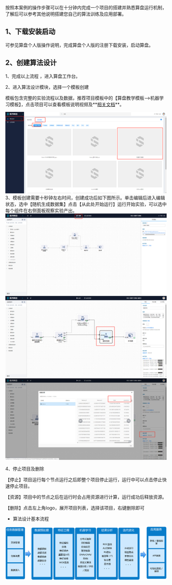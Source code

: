 按照本案例的操作步骤可以在十分钟内完成一个项目的搭建并熟悉算盘运行机制，了解后可以参考其他说明搭建您自己的算法训练及应用部署。

## 1、下载安装启动

可参见算盘个人版操作说明，完成算盘个人版的注册下载安装，启动算盘。

## 2、创建算法设计

1、完成以上流程 ，进入算盘工作台。

2、进入算法设计模块，选择一个模板创建

模板包含完整的实验流程以及数据，推荐项目模板中的【算盘教学模板—>机器学习模板】，点击项目可以查看模板说明视频及**[相关文档](https://github.com/xuelang-group/suanpan-docs/wiki/%E6%9C%BA%E5%99%A8%E5%AD%A6%E4%B9%A0Demo%E6%A8%A1%E6%9D%BF%E8%AF%B4%E6%98%8E)**。


![](./img/1568709665461-8eedd73b-dd28-4a79-87cc-b2d853d29c91.png#align=left&display=inline&height=960&originHeight=960&originWidth=1904&size=0&status=done&style=none&width=1904)<br />3、模板创建需要十秒钟左右时间，创建成功后如下图所示。单击编辑后进入编辑状态，选中【随机生成数据集】点击【从此处开始运行】运行开始实验，可以选中每个组件在右侧面板观察实验产出。<br />![](./img/1568709683073-e5142606-af25-4567-8bd0-ebf0140b5a18.png#align=left&display=inline&height=960&originHeight=960&originWidth=1904&size=0&status=done&style=none&width=1904)<br />![image.png](./img/1568887410925-40142a90-db0f-4a8d-a571-e93a11ad380b.png#align=left&display=inline&height=969&name=image.png&originHeight=969&originWidth=1920&size=187778&status=done&style=none&width=1920)<br />![image.png](./img/1568887397831-5a3edfb5-872a-4726-93f9-92c3ed7a3f10.png#align=left&display=inline&height=969&name=image.png&originHeight=969&originWidth=1920&size=218354&status=done&style=none&width=1920)

4、停止项目及删除

【停止】项目运行每个节点运行之后即整个项目停止运行，运行中可以点击停止快速停止项目。

【资源】项目中的节点之后在运行时会占用资源进行计算，运行成功后释放资源。

【删除】点击左上角logo，展开项目列表，选择该项目，右键删除即可

- 算法设计基本流程

![](./img/1567947342271-081f379a-c811-40c3-85fd-eae620181167.png#align=left&display=inline&height=412&originHeight=412&originWidth=1221&status=done&style=none&width=1221)



